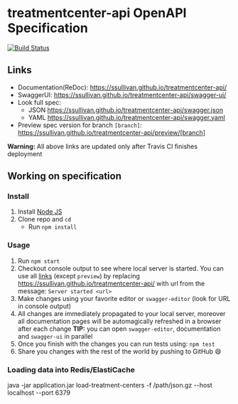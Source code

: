 # treatmentcenter-api OpenAPI Specification
[![Build Status](https://travis-ci.org/ssullivan/treatmentcenter-api.svg?branch=master)](https://travis-ci.org/ssullivan/treatmentcenter-api)

## Links

- Documentation(ReDoc): https://ssullivan.github.io/treatmentcenter-api/
- SwaggerUI: https://ssullivan.github.io/treatmentcenter-api/swagger-ui/
- Look full spec:
    + JSON https://ssullivan.github.io/treatmentcenter-api/swagger.json
    + YAML https://ssullivan.github.io/treatmentcenter-api/swagger.yaml
- Preview spec version for branch `[branch]`: https://ssullivan.github.io/treatmentcenter-api/preview/[branch]

**Warning:** All above links are updated only after Travis CI finishes deployment

## Working on specification
### Install

1. Install [Node JS](https://nodejs.org/)
2. Clone repo and `cd`
    + Run `npm install`

### Usage

1. Run `npm start`
2. Checkout console output to see where local server is started. You can use all [links](#links) (except `preview`) by replacing https://ssullivan.github.io/treatmentcenter-api/ with url from the message: `Server started <url>`
3. Make changes using your favorite editor or `swagger-editor` (look for URL in console output)
4. All changes are immediately propagated to your local server, moreover all documentation pages will be automagically refreshed in a browser after each change
**TIP:** you can open `swagger-editor`, documentation and `swagger-ui` in parallel
5. Once you finish with the changes you can run tests using: `npm test`
6. Share you changes with the rest of the world by pushing to GitHub :smile:

### Loading data into Redis/ElastiCache
java -jar application.jar load-treatment-centers -f /path/json.gz --host localhost --port 6379
